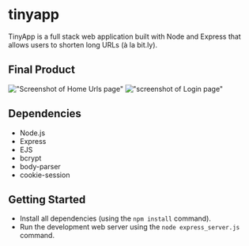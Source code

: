 # tinyapp
TinyApp is a full stack web application built with Node and Express that allows users to shorten long URLs (à la bit.ly).

## Final Product

!["Screenshot of Home Urls page"](#https://github.com/puneet2121/tinyapp/blob/99f53722cbf63761824f007924ae43df71a49270/docs/Screen%20Shot%202022-05-20%20at%2011.08.25%20PM.png)
!["screenshot of Login page"](#https://github.com/puneet2121/tinyapp/blob/99f53722cbf63761824f007924ae43df71a49270/docs/Screen%20Shot%202022-05-20%20at%2011.08.57%20PM.png)

## Dependencies

- Node.js
- Express
- EJS
- bcrypt
- body-parser
- cookie-session


## Getting Started

- Install all dependencies (using the `npm install` command).
- Run the development web server using the `node express_server.js` command.

